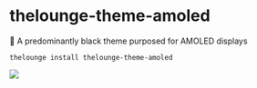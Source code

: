 # thelounge-theme-amoled
🎨 A predominantly black theme purposed for AMOLED displays

```
thelounge install thelounge-theme-amoled
```

![](https://i.snag.gy/gd1MHO.jpg)
